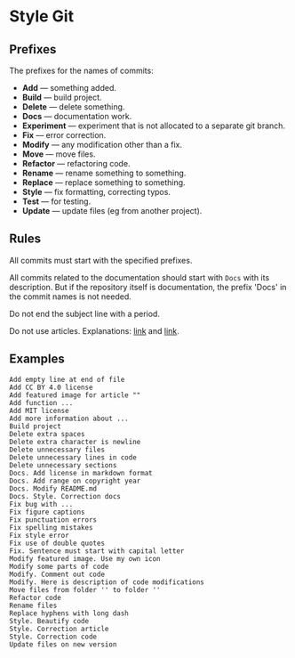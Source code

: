 # Style Git

## Prefixes

The prefixes for the names of commits:

- **Add** — something added.
- **Build** — build project.
- **Delete** — delete something.
- **Docs** — documentation work.
- **Experiment** — experiment that is not allocated to a separate git branch.
- **Fix** — error correction.
- **Modify** — any modification other than a fix.
- **Move** — move files.
- **Refactor** — refactoring code.
- **Rename** — rename something to something.
- **Replace** — replace something to something.
- **Style** — fix formatting, correcting typos.
- **Test** — for testing.
- **Update** — update files (eg from another project).

## Rules

All commits must start with the specified prefixes.

All commits related to the documentation should start with `Docs` with its description. But if the repository itself is documentation, the prefix 'Docs' in the commit names is not needed.

Do not end the subject line with a period.

Do not use articles. Explanations: [link](https://www.reddit.com/r/git/comments/7gjhpd/using_an_article_in_a_commit_message/) and [link](https://english.stackexchange.com/questions/38759/dropping-articles-in-the-title-of-an-article-or-a-section-or-in-the-caption-o).

## Examples

```text
Add empty line at end of file
Add CC BY 4.0 license
Add featured image for article ""
Add function ...
Add MIT license
Add more information about ...
Build project
Delete extra spaces
Delete extra character is newline
Delete unnecessary files
Delete unnecessary lines in code
Delete unnecessary sections
Docs. Add license in markdown format
Docs. Add range on copyright year
Docs. Modify README.md
Docs. Style. Correction docs
Fix bug with ...
Fix figure captions
Fix punctuation errors
Fix spelling mistakes
Fix style error
Fix use of double quotes
Fix. Sentence must start with capital letter
Modify featured image. Use my own icon
Modify some parts of code
Modify. Comment out code
Modify. Here is description of code modifications
Move files from folder '' to folder ''
Refactor code
Rename files
Replace hyphens with long dash
Style. Beautify code
Style. Correction article
Style. Correction code
Update files on new version
```
